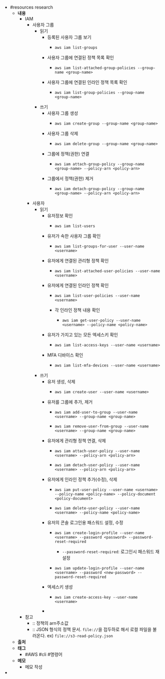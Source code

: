 - #resources research
	- **내용**
		- IAM
			- 사용자 그룹
				- 읽기
					- 등록된 사용자 그룹 보기
						- ```shell
						  aws iam list-groups
						  ```
					- 사용자 그룹에 연결된 정책 목록 확인
						- ```shell
						  aws iam list-attached-group-policies --group-name <group-name>
						  ```
					- 사용자 그룹에 연결된 인라인 정책 목록 확인
						- ```shell
						  aws iam list-group-policies --group-name <group-name>
						  ```
				- 쓰기
					- 사용자 그룹 생성
						- ```shell
						  aws iam create-group --group-name <group-name>
						  ```
					- 사용자 그룹 삭제
						- ```shell
						  aws iam delete-group --group-name <group-name>
						  ```
					- 그룹에 정책(권한) 연결
						- ```shell
						  aws iam attach-group-policy --group-name <group-name> --policy-arn <policy-arn>
						  ```
					- 그룹에서 정책(권한) 제거
						- ```shell
						  aws iam detach-group-policy --group-name <group-name> --policy-arn <policy-arn>
						  ```
			- 사용자
				- 읽기
					- 유저정보 확인
						- ```shell
						  aws iam list-users
						  ```
					- 유저가 속한 사용자 그룹 확인
						- ```shell
						  aws iam list-groups-for-user --user-name <username>
						  ```
					- 유저에게 연결된 관리형 정책 확인
						- ```shell
						  aws iam list-attached-user-policies --user-name <username>
						  ```
					- 유저에게 연결된 인라인 정책 확인
						- ```shell
						  aws iam list-user-policies --user-name <username>
						  ```
						- 각 인라인 정책 내용 확인
							- ```shell
							  aws iam get-user-policy --user-name <username> --policy-name <policy-name>
							  ```
					- 유저가 가지고 있는 모든 엑세스키 확인
						- ```shell
						  aws iam list-access-keys --user-name <username>
						  ```
					- MFA 디바이스 확인
						- ```shell
						  aws iam list-mfa-devices --user-name <username>
						  ```
				- 쓰기
					- 유저 생성, 삭제
						- ```shell
						  aws iam create-user --user-name <username>
						  ```
					- 유저를 그룹에 추가, 제거
						- ```shell
						  aws iam add-user-to-group --user-name <username> --group-name <group-name>
						  ```
						- ```shell
						  aws iam remove-user-from-group --user-name <username> --group-name <group-name>
						  ```
					- 유저에게 관리형 정책 연결, 삭제
						- ```shell
						  aws iam attach-user-policy --user-name <username> --policy-arn <policy-arn>
						  ```
						- ```shell
						  aws iam detach-user-policy --user-name <username> --policy-arn <policy-arn>
						  ```
					- 유저에게 인라인 정책 추가(수정), 삭제
						- ```shell
						  aws iam put-user-policy --user-name <username> --policy-name <policy-name> --policy-document <policy-document>
						  ```
						- ```shell
						  aws iam delete-user-policy --user-name <username> --policy-name <policy-name>
						  ```
					- 유저의 콘솔 로그인용 패스워드 설정, 수정
						- ```shell
						  aws iam create-login-profile --user-name <username> --password <password> --password-reset-required
						  ```
							- `--password-reset-required`: 로그인시 패스워드 재설정
						- ```shell
						  aws iam update-login-profile --user-name <username> --password <new-password> --password-reset-required
						  ```
					- 엑세스키 생성
						- ```shell
						  aws iam create-access-key --user-name <username>
						  ```
					-
		- 참고
			- <policy-arn>:: 정책의 arn주소값
			- <policy-document>:: JSON 형식의 정책 문서. `file://`을 접두하로 해서 로컬 파일을 불러온다. ex) `file://s3-read-policy.json`
	- **출처**
	- **태그**
		- #AWS #cli #명령어
	- **메모**
		- 메모 작성
-